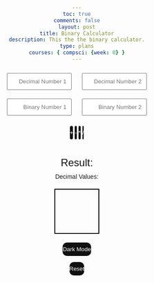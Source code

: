 ```yaml
---
toc: true
comments: false
layout: post
title: Binary Calculator
description: This the the binary calculator.
type: plans
courses: { compsci: {week: 0} }
---
```


<head>
  <meta charset="UTF-8">
  <meta name="viewport" content="width=device-width, initial-scale=1.0">
  <style>
    body {
      font-family: Arial, sans-serif;
      text-align: center;
      margin: 20px;
    }
    input {
      width: 150px;
      padding: 10px;
      margin: 10px;
      text-align: right;
    }
    button {
      padding: 0.6em 0em;
      border: none;
      outline: none;
      color: rgb(255, 255, 255);
      background: #111;
      cursor: pointer;
      position: relative;
      z-index: 0;
      border-radius: 10px;
      user-select: none;
      -webkit-user-select: none;
      touch-action: manipulation;
    }
    .button:before {
      content: "";
      background: linear-gradient(
        45deg,
        #ff0000,
        #ff7300,
        #fffb00,
        #48ff00,
        #00ffd5,
        #002bff,
        #7a00ff,
        #ff00c8,
        #ff0000
      );
      position: absolute;
      top: -2px;
      left: -2px;
      background-size: 400%;
      z-index: -1;
      filter: blur(5px);
      -webkit-filter: blur(5px);
      width: calc(100% + 4px);
      height: calc(100% + 4px);
      animation: glowing-button 20s linear infinite;
      transition: opacity 0.3s ease-in-out;
      border-radius: 10px;
    }
    @keyframes glowing-button {
      0% {
        background-position: 0 0;
      }
      50% {
        background-position: 400% 0;
      }
      100% {
        background-position: 0 0;
      }
    }
    .button:after {
      z-index: -1;
      content: "";
      position: absolute;
      width: 100%;
      height: 100%;
      background: #222;
      left: 0;
      top: 0;
      border-radius: 10px;
    }
    #result {
      font-size: 24px;
      margin-top: 10px;
    }
    #decimalValues {
      margin-top: 10px;
    }
    #colorBox {
      width: 100px;
      height: 100px;
      margin: 20px auto;
      border: 2px solid #000;
    }
    /* Animation for reset button */
    @keyframes bounce {
      0%, 20%, 50%, 80%, 100% {
        transform: translateY(0);
      }
      40% {
        transform: translateY(-15px);
      }
      60% {
        transform: translateY(-10px);
      }
    }
    .reset-button {
      animation: bounce 1s ease;
    }
    /* Dark mode styles */
    .dark-mode body {
      background-color: #222;
      color: #fff;
    }
    .dark-mode input,
    .dark-mode button {
      background-color: #333;
      color: #fff;
    }
  </style>
</head>
<body>

  <input type="text" id="decimalInput1" placeholder="Decimal Number 1" oninput="validateDecimalInput(this)">
  <input type="text" id="decimalInput2" placeholder="Decimal Number 2" oninput="validateDecimalInput(this)">

  <br>

  <input type="text" id="binaryInput1" placeholder="Binary Number 1" oninput="validateBinaryInput(this)">
  <input type="text" id="binaryInput2" placeholder="Binary Number 2" oninput="validateBinaryInput(this)">

  <br>

  <button onclick="calculate('+')">+</button>
  <button onclick="calculate('-')">-</button>
  <button onclick="calculate('*')">*</button>
  <button onclick="calculate('/')">/</button>

  <br>

  <div id="result">Result: </div>
  <div id="decimalValues">Decimal Values: </div>
  <div id="colorBox"></div>

  <!-- Animation for reset button -->
  <script>
    function resetAnimation() {
      const resetButton = document.querySelector('.reset-button');
      resetButton.classList.remove('reset-button');
      void resetButton.offsetWidth; // Trigger reflow
      resetButton.classList.add('reset-button');
    }
  </script>

  <!-- Dark Mode Toggle Button -->
  <button onclick="toggleDarkMode()">Dark Mode</button>

  <!-- Reset Button -->
  <button onclick="resetCalculator(); resetAnimation();" class="reset-button">Reset</button>

  <script>
    function validateDecimalInput(input) {
      input.value = input.value.replace(/[^\d.]/g, '').replace(/(\..*)\./g, '$1');
    }

    function validateBinaryInput(input) {
      input.value = input.value.replace(/[^01]/g, '');
    }

    function validateInput(input) {
      input.value = input.value.replace(/[^01.]/g, '').replace(/(\..*)\./g, '$1');
    }

    function calculate(operator) {
      const decimalInput1 = document.getElementById('decimalInput1').value;
      const decimalInput2 = document.getElementById('decimalInput2').value;
      const binaryInput1 = document.getElementById('binaryInput1').value;
      const binaryInput2 = document.getElementById('binaryInput2').value;

      if (decimalInput1 !== '' && decimalInput2 !== '') {
        document.getElementById('binaryInput1').value = decimalToBinary(decimalInput1);
        document.getElementById('binaryInput2').value = decimalToBinary(decimalInput2);
      }

      const binaryInput1Value = document.getElementById('binaryInput1').value;
      const binaryInput2Value = document.getElementById('binaryInput2').value;

      if (!isValidBinary(binaryInput1Value) || !isValidBinary(binaryInput2Value)) {
        alert('Please enter valid binary numbers.');
        return;
      }

      const decimal1 = binaryToDecimal(binaryInput1);
      const decimal2 = binaryToDecimal(binaryInput2);

      let result;
      switch (operator) {
        case '+':
          result = decimalToBinary(decimal1 + decimal2);
          break;
        case '-':
          result = decimalToBinary(decimal1 - decimal2);
          break;
        case '*':
          result = decimalToBinary(decimal1 * decimal2);
          break;
        case '/':
          if (decimal2 !== 0) {
            result = decimalToBinary(Math.floor(decimal1 / decimal2));
          } else {
            alert('Division by zero is not allowed.');
            return;
          }
          break;
        default:
          alert('Invalid operator.');
          return;
      }

      const resultDecimal = binaryToDecimal(result);

      document.getElementById('result').textContent = 'Result: ' + result + ' (Decimal: ' + resultDecimal + ')';
      document.getElementById('decimalValues').textContent = 'Decimal Values: ' + decimal1 + ', ' + decimal2 + ', ' + resultDecimal;

      const red = decimalToBinary(decimal1 % 256);
      const green = decimalToBinary(decimal2 % 256);
      const blue = decimalToBinary(resultDecimal % 256);
      const rgbColor = `rgb(${binaryToDecimal(red)}, ${binaryToDecimal(green)}, ${binaryToDecimal(blue)})`;

      document.getElementById('colorBox').style.backgroundColor = rgbColor;
    }

    function isValidBinary(value) {
      const binaryRegex = /^[01]+$/;
      return binaryRegex.test(value);
    }

    function binaryToDecimal(binary) {
      return parseInt(binary, 2);
    }

    function decimalToBinary(decimal) {
      return (decimal >>> 0).toString(2);
    }

    function toggleDarkMode() {
      const body = document.body;
      body.classList.toggle('dark-mode');
      const darkModeToggle = document.getElementById('darkModeToggle');
      const isDarkMode = body.classList.contains('dark-mode');
      darkModeToggle.style.backgroundColor = isDarkMode ? '#008000' : '#111';
    }

    function resetCalculator() {
      document.getElementById('decimalInput1').value = '';
      document.getElementById('decimalInput2').value = '';
      document.getElementById('binaryInput1').value = '';
      document.getElementById('binaryInput2').value = '';
      document.getElementById('result').textContent = 'Result: ';
      document.getElementById('decimalValues').textContent = 'Decimal Values: ';
      document.getElementById('colorBox').style.backgroundColor = '';
    }
  </script>

</body>
